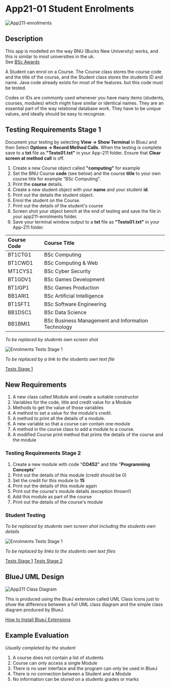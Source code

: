 # App21-01 Student Enrolments
![App211-enrollments](https://github.com/BNU-CO452/BlueJ-Apps/blob/master/images/App211a.jpg)
<img src="/github.com/BNU-CO452/BlueJ-Apps/blob/master/images/App211a.jpg" alt=""/>
## Description
This app is modelled on the way BNU (Bucks New University) works, and this is similar to most universities in the uk.      
See [BSc Awards](https://github.com/BNU-CO452/BlueJ-Apps/wiki/BSc-Awards)

A Student can enrol on a Course.  The Course class stores the course code and the title of the course, and the Student class stores the students ID and name.  Java code already exists for most of the features. but this code must be tested.

Codes or IDs are commonly used whenever you have many items (students, courses, modules) which might have similar or identical names.  They are an essential part of the way relational database work.  They have to be unique values, and ideally should be easy to recognise.
## Testing Requirements Stage 1
Document your testing by selecting **View ->  Show Terminal** in BlueJ and then Select **Options -> Record Method Calls**.  When the testing is complete save to a **txt** file as **"Tests01.txt"** in your App-211 folder. Ensure that **Clear screen at method call** is off.
1. Create a new Course object called **"computing"** for example
2. Set the BNU Course **code** (see below) and the course **title** to your own course title for example "BSc Computing".
3. Print the **course** details. 
4. Create a new student object with your **name** and your student **id**.
5. Print out the details the student object. 
6. Enrol the student on the Course.
7. Print out the details of the student's course
8. Screen shot your object bench at the end of testing and save the file in your app211-enrolments folder.
9. Save your terminal window output to a **txt** file as **"Tests01.txt"** in your App-211 folder. 

| Course Code | Course Title |
|:------------|:-------------|
| BT1CTG1 | BSc Computing |
| BT1CWD1 | BSc Computing & Web |
| MT1CYS1 | BSc Cyber Security |
| BT1GDV1 | BSc Games Development |
| BT1IGP1 | BSc Games Production |
| BB1ARI1 | BSc Artificial Intelligence |
| BT1SFT1 | BSc Software Engineering |
| BB1DSC1 | BSc Data Science |
| BB1BMI1 | BSc Business Management and Information Technology |

*To be replaced by students own screen shot*   

![Enrolments Tests Stage 1](https://github.com/BNU-CO452-Derek/BlueJ-Apps21/blob/main/app211-enrollments/stage1.jpg)    

*To be replaced by a link to the students own text file*  

[Tests Stage 1](https://github.com/BNU-CO452-Derek/BlueJ-Apps21/blob/main/app211-enrollments/Tests01.txt)

## New Requirements
1. A new class called Module and create a suitable constructor
2. Variables for the code, title and credit value for a Module
3. Methods to get the value of those variables
4. A method to set a value for the module's credit.
4. A method to print all the details of a module.
5. A new variable so that a course can contain one module
6. A method in the course class to add a module to a course.
7. A modified Course print method that prints the details of the course and the module

### Testing Requirements Stage 2
1. Create a new module with code "**CO452**" and title "**Programming Concepts**"
3. Print out the details of this module (credit should be 0)
2. Set the credit for this module to **15**
3. Print out the details of this module again
4. Print out the course's module details (exception thrown!)
5. Add this module as part of the course
6. Print out the details of the course's module

### Student Testing

*To be replaced by students own screen shot including the students own details*   

![Enrolments Tests Stage 1](https://github.com/BNU-CO452-Derek/BlueJ-Apps21/blob/main/app211-enrollments/stage2.jpg)    

*To be replaced by links to the students own text files*        

[Tests Stage 1](https://github.com/BNU-CO452-Derek/BlueJ-Apps21/blob/main/app211-enrollments/Tests02.txt)
[Tests Stage 2](https://github.com/BNU-CO452-Derek/BlueJ-Apps21/blob/main/app211-enrollments/Tests02.txt)

## BlueJ UML Design
![App211 Class Diagram](https://github.com/BNU-CO452-Derek/BlueJ-Apps21/blob/main/app211-enrollments/stage3.jpg)

This is produced using the BlueJ extension called UML Class Icons just to show the difference between a full UML class diagram and the simple class diagram produced by BlueJ.
    
[How to Install BlueJ Extensions ](https://github.com/BNU-CO452/BlueJ-Apps/wiki/BlueJ-Extensions)

## Example Evaluation
*Usually completed by the student*
1. A course does not contain a list of students
2. Course can only access a single Module
3. There is no user interface and the program can only be used in BlueJ
4. There is no connection between a Student and a Module
5. No information can be stored on a students grades or marks
